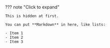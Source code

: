 ??? note "Click to expand"

    This is hidden at first.

    You can put **Markdown** in here, like lists:

    - Item 1
    - Item 2
    - Item 3

